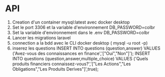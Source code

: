 # API

1. Creation d'un container mysql:latest avec docker desktop
2. Set le port 3306 et la variable d'environnement DB_PASSWORD=colbr
3. Set la variable d'environnement dans le .env DB_PASSWORD=colbr
4. Lancer les migrations laravel
5. connection a la bdd avec le CLI docker desktop ( mysql -u root -p)
6. inserez les questions 
INSERT INTO questions (question,answer) VALUES ('Avez-vous des connaissances en finance','["Oui","Non"]'); 
INSERT INTO questions (question,answer,multiple_choice) VALUES ('Quels produits financiers connaissez-vous?','["Les Actions","Les Obligations","Les Produits Derives"]',true); 
